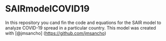 # SAIRmodelCOVID19
In this repository you cand fin the code and equations for the SAIR model to analyze COVID-19 spread in a particular country. This model was created with [@jmsancho] (https://github.com/jmsancho)
